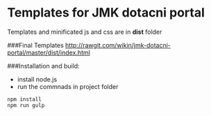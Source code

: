 Templates for JMK dotacni portal
========

Templates and minificated js and css are in **dist** folder

###Final Templates
http://rawgit.com/wikin/jmk-dotacni-portal/master/dist/index.html

###Installation and build:
* install node.js
* run the commnads in project folder

```
npm install
npm run gulp
```


